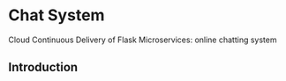 # Chat System

Cloud Continuous Delivery of Flask Microservices: online chatting system

## Introduction

